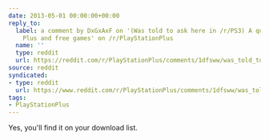 ```yaml
---
date: 2013-05-01 00:00:00+00:00
reply_to:
  label: a comment by DxGxAxF on '(Was told to ask here in /r/PS3) A question about
    Plus and free games' on /r/PlayStationPlus
  name: ''
  type: reddit
  url: https://reddit.com/r/PlayStationPlus/comments/1dfsww/was_told_to_ask_here_in_rps3_a_question_about/c9pwv74/
source: reddit
syndicated:
- type: reddit
  url: https://www.reddit.com/r/PlayStationPlus/comments/1dfsww/was_told_to_ask_here_in_rps3_a_question_about/c9pycae/
tags:
- PlayStationPlus
---
```


Yes, you'll find it on your download list.